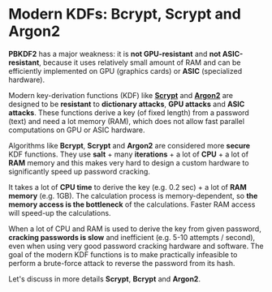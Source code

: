 # Modern KDFs: Bcrypt, Scrypt and Argon2

**PBKDF2** has a major weakness: it is **not GPU-resistant** and **not ASIC-resistant**, because it uses relatively small amount of RAM and can be efficiently implemented on GPU \(graphics cards\) or **ASIC** \(specialized hardware\).

Modern key-derivation functions \(KDF\) like [**Scrypt**](https://en.wikipedia.org/wiki/Scrypt) and [**Argon2**](https://en.wikipedia.org/wiki/Argon2) are designed to be **resistant** to **dictionary attacks**, **GPU attacks** and **ASIC attacks**. These functions derive a key \(of fixed length\) from a password \(text\) and need a lot memory \(RAM\), which does not allow fast parallel computations on GPU or ASIC hardware.

Algorithms like **Bcrypt**, **Scrypt** and **Argon2** are considered more **secure** KDF functions. They use **salt** + many **iterations** + a lot of **CPU** + a lot of **RAM** memory and this makes very hard to design a custom hardware to significantly speed up password cracking.

It takes a lot of **CPU time** to derive the key \(e.g. 0.2 sec\) + a lot of **RAM memory** \(e.g. 1GB\). The calculation process is memory-dependent, so **the memory access is the bottleneck** of the calculations. Faster RAM access will speed-up the calculations.

When a lot of CPU and RAM is used to derive the key from given password, **cracking passwords is slow** and inefficient \(e.g. 5-10 attempts / second\), even when using very good password cracking hardware and software. The goal of the modern KDF functions is to make practically infeasible to perform a brute-force attack to reverse the password from its hash.

Let's discuss in more details **Scrypt**, **Bcrypt** and **Argon2**.
